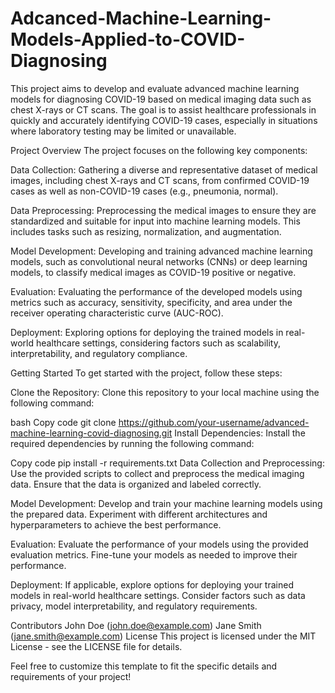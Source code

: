 # Adcanced-Machine-Learning-Models-Applied-to-COVID-Diagnosing

This project aims to develop and evaluate advanced machine learning models for diagnosing COVID-19 based on medical imaging data such as chest X-rays or CT scans. The goal is to assist healthcare professionals in quickly and accurately identifying COVID-19 cases, especially in situations where laboratory testing may be limited or unavailable.

Project Overview
The project focuses on the following key components:

Data Collection: Gathering a diverse and representative dataset of medical images, including chest X-rays and CT scans, from confirmed COVID-19 cases as well as non-COVID-19 cases (e.g., pneumonia, normal).

Data Preprocessing: Preprocessing the medical images to ensure they are standardized and suitable for input into machine learning models. This includes tasks such as resizing, normalization, and augmentation.

Model Development: Developing and training advanced machine learning models, such as convolutional neural networks (CNNs) or deep learning models, to classify medical images as COVID-19 positive or negative.

Evaluation: Evaluating the performance of the developed models using metrics such as accuracy, sensitivity, specificity, and area under the receiver operating characteristic curve (AUC-ROC).

Deployment: Exploring options for deploying the trained models in real-world healthcare settings, considering factors such as scalability, interpretability, and regulatory compliance.

Getting Started
To get started with the project, follow these steps:

Clone the Repository: Clone this repository to your local machine using the following command:

bash
Copy code
git clone https://github.com/your-username/advanced-machine-learning-covid-diagnosing.git
Install Dependencies: Install the required dependencies by running the following command:

Copy code
pip install -r requirements.txt
Data Collection and Preprocessing: Use the provided scripts to collect and preprocess the medical imaging data. Ensure that the data is organized and labeled correctly.

Model Development: Develop and train your machine learning models using the prepared data. Experiment with different architectures and hyperparameters to achieve the best performance.

Evaluation: Evaluate the performance of your models using the provided evaluation metrics. Fine-tune your models as needed to improve their performance.

Deployment: If applicable, explore options for deploying your trained models in real-world healthcare settings. Consider factors such as data privacy, model interpretability, and regulatory requirements.

Contributors
John Doe (john.doe@example.com)
Jane Smith (jane.smith@example.com)
License
This project is licensed under the MIT License - see the LICENSE file for details.

Feel free to customize this template to fit the specific details and requirements of your project!
